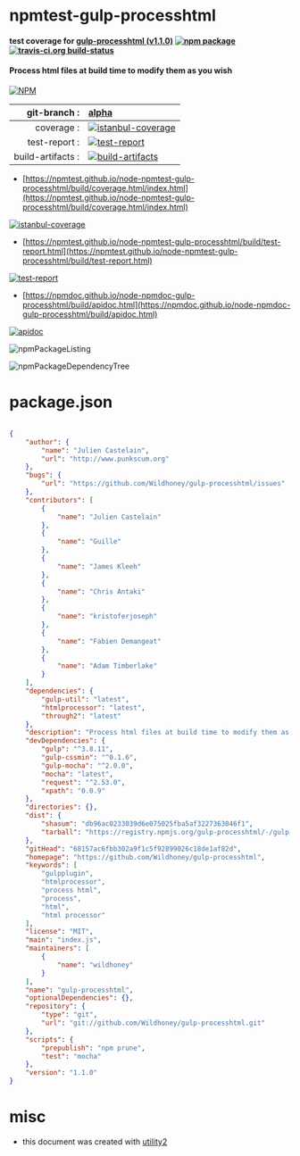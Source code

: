 # npmtest-gulp-processhtml

#### test coverage for  [gulp-processhtml (v1.1.0)](https://github.com/Wildhoney/gulp-processhtml)  [![npm package](https://img.shields.io/npm/v/npmtest-gulp-processhtml.svg?style=flat-square)](https://www.npmjs.org/package/npmtest-gulp-processhtml) [![travis-ci.org build-status](https://api.travis-ci.org/npmtest/node-npmtest-gulp-processhtml.svg)](https://travis-ci.org/npmtest/node-npmtest-gulp-processhtml)

#### Process html files at build time to modify them as you wish

[![NPM](https://nodei.co/npm/gulp-processhtml.png?downloads=true&downloadRank=true&stars=true)](https://www.npmjs.com/package/gulp-processhtml)

| git-branch : | [alpha](https://github.com/npmtest/node-npmtest-gulp-processhtml/tree/alpha)|
|--:|:--|
| coverage : | [![istanbul-coverage](https://npmtest.github.io/node-npmtest-gulp-processhtml/build/coverage.badge.svg)](https://npmtest.github.io/node-npmtest-gulp-processhtml/build/coverage.html/index.html)|
| test-report : | [![test-report](https://npmtest.github.io/node-npmtest-gulp-processhtml/build/test-report.badge.svg)](https://npmtest.github.io/node-npmtest-gulp-processhtml/build/test-report.html)|
| build-artifacts : | [![build-artifacts](https://npmtest.github.io/node-npmtest-gulp-processhtml/glyphicons_144_folder_open.png)](https://github.com/npmtest/node-npmtest-gulp-processhtml/tree/gh-pages/build)|

- [https://npmtest.github.io/node-npmtest-gulp-processhtml/build/coverage.html/index.html](https://npmtest.github.io/node-npmtest-gulp-processhtml/build/coverage.html/index.html)

[![istanbul-coverage](https://npmtest.github.io/node-npmtest-gulp-processhtml/build/screenCapture.buildCi.browser.%252Ftmp%252Fbuild%252Fcoverage.lib.html.png)](https://npmtest.github.io/node-npmtest-gulp-processhtml/build/coverage.html/index.html)

- [https://npmtest.github.io/node-npmtest-gulp-processhtml/build/test-report.html](https://npmtest.github.io/node-npmtest-gulp-processhtml/build/test-report.html)

[![test-report](https://npmtest.github.io/node-npmtest-gulp-processhtml/build/screenCapture.buildCi.browser.%252Ftmp%252Fbuild%252Ftest-report.html.png)](https://npmtest.github.io/node-npmtest-gulp-processhtml/build/test-report.html)

- [https://npmdoc.github.io/node-npmdoc-gulp-processhtml/build/apidoc.html](https://npmdoc.github.io/node-npmdoc-gulp-processhtml/build/apidoc.html)

[![apidoc](https://npmdoc.github.io/node-npmdoc-gulp-processhtml/build/screenCapture.buildCi.browser.%252Ftmp%252Fbuild%252Fapidoc.html.png)](https://npmdoc.github.io/node-npmdoc-gulp-processhtml/build/apidoc.html)

![npmPackageListing](https://npmtest.github.io/node-npmtest-gulp-processhtml/build/screenCapture.npmPackageListing.svg)

![npmPackageDependencyTree](https://npmtest.github.io/node-npmtest-gulp-processhtml/build/screenCapture.npmPackageDependencyTree.svg)



# package.json

```json

{
    "author": {
        "name": "Julien Castelain",
        "url": "http://www.punkscum.org"
    },
    "bugs": {
        "url": "https://github.com/Wildhoney/gulp-processhtml/issues"
    },
    "contributors": [
        {
            "name": "Julien Castelain"
        },
        {
            "name": "Guille"
        },
        {
            "name": "James Kleeh"
        },
        {
            "name": "Chris Antaki"
        },
        {
            "name": "kristoferjoseph"
        },
        {
            "name": "Fabien Demangeat"
        },
        {
            "name": "Adam Timberlake"
        }
    ],
    "dependencies": {
        "gulp-util": "latest",
        "htmlprocessor": "latest",
        "through2": "latest"
    },
    "description": "Process html files at build time to modify them as you wish",
    "devDependencies": {
        "gulp": "^3.8.11",
        "gulp-cssmin": "^0.1.6",
        "gulp-mocha": "^2.0.0",
        "mocha": "latest",
        "request": "^2.53.0",
        "xpath": "0.0.9"
    },
    "directories": {},
    "dist": {
        "shasum": "db96ac0233039d6e075025fba5af3227363046f1",
        "tarball": "https://registry.npmjs.org/gulp-processhtml/-/gulp-processhtml-1.1.0.tgz"
    },
    "gitHead": "68157ac6fbb302a9f1c5f92899026c18de1af82d",
    "homepage": "https://github.com/Wildhoney/gulp-processhtml",
    "keywords": [
        "gulpplugin",
        "htmlprocessor",
        "process html",
        "process",
        "html",
        "html processor"
    ],
    "license": "MIT",
    "main": "index.js",
    "maintainers": [
        {
            "name": "wildhoney"
        }
    ],
    "name": "gulp-processhtml",
    "optionalDependencies": {},
    "repository": {
        "type": "git",
        "url": "git://github.com/Wildhoney/gulp-processhtml.git"
    },
    "scripts": {
        "prepublish": "npm prune",
        "test": "mocha"
    },
    "version": "1.1.0"
}
```



# misc
- this document was created with [utility2](https://github.com/kaizhu256/node-utility2)
